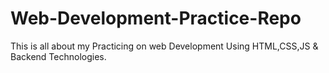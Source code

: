# Web-Development-Practice-Repo
This is all about my Practicing on web Development Using HTML,CSS,JS &amp; Backend Technologies.
